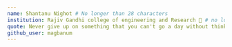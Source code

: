 ```yaml
---
name: Shantanu Nighot # No longer than 28 characters
institution: Rajiv Gandhi college of engineering and Research 🚩 # no longer than 58 characters
quote: Never give up on something that you can't go a day without thinking about. # no longer than 100 characters, avoid using quotes(") to guarantee the format remains the same.
github_user: magbanum
---
```


